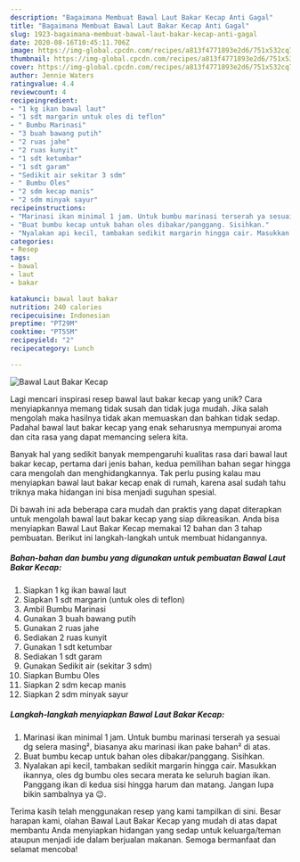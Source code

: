 ```yaml
---
description: "Bagaimana Membuat Bawal Laut Bakar Kecap Anti Gagal"
title: "Bagaimana Membuat Bawal Laut Bakar Kecap Anti Gagal"
slug: 1923-bagaimana-membuat-bawal-laut-bakar-kecap-anti-gagal
date: 2020-08-16T10:45:11.706Z
image: https://img-global.cpcdn.com/recipes/a813f4771893e2d6/751x532cq70/bawal-laut-bakar-kecap-foto-resep-utama.jpg
thumbnail: https://img-global.cpcdn.com/recipes/a813f4771893e2d6/751x532cq70/bawal-laut-bakar-kecap-foto-resep-utama.jpg
cover: https://img-global.cpcdn.com/recipes/a813f4771893e2d6/751x532cq70/bawal-laut-bakar-kecap-foto-resep-utama.jpg
author: Jennie Waters
ratingvalue: 4.4
reviewcount: 4
recipeingredient:
- "1 kg ikan bawal laut"
- "1 sdt margarin untuk oles di teflon"
- " Bumbu Marinasi"
- "3 buah bawang putih"
- "2 ruas jahe"
- "2 ruas kunyit"
- "1 sdt ketumbar"
- "1 sdt garam"
- "Sedikit air sekitar 3 sdm"
- " Bumbu Oles"
- "2 sdm kecap manis"
- "2 sdm minyak sayur"
recipeinstructions:
- "Marinasi ikan minimal 1 jam. Untuk bumbu marinasi terserah ya sesuai dg selera masing², biasanya aku marinasi ikan pake bahan² di atas."
- "Buat bumbu kecap untuk bahan oles dibakar/panggang. Sisihkan."
- "Nyalakan api kecil, tambakan sedikit margarin hingga cair. Masukkan ikannya, oles dg bumbu oles secara merata ke seluruh bagian ikan. Panggang ikan di kedua sisi hingga harum dan matang. Jangan lupa bikin sambalnya ya 😉."
categories:
- Resep
tags:
- bawal
- laut
- bakar

katakunci: bawal laut bakar 
nutrition: 240 calories
recipecuisine: Indonesian
preptime: "PT29M"
cooktime: "PT55M"
recipeyield: "2"
recipecategory: Lunch

---
```



![Bawal Laut Bakar Kecap](https://img-global.cpcdn.com/recipes/a813f4771893e2d6/751x532cq70/bawal-laut-bakar-kecap-foto-resep-utama.jpg)

Lagi mencari inspirasi resep bawal laut bakar kecap yang unik? Cara menyiapkannya memang tidak susah dan tidak juga mudah. Jika salah mengolah maka hasilnya tidak akan memuaskan dan bahkan tidak sedap. Padahal bawal laut bakar kecap yang enak seharusnya mempunyai aroma dan cita rasa yang dapat memancing selera kita.



Banyak hal yang sedikit banyak mempengaruhi kualitas rasa dari bawal laut bakar kecap, pertama dari jenis bahan, kedua pemilihan bahan segar hingga cara mengolah dan menghidangkannya. Tak perlu pusing kalau mau menyiapkan bawal laut bakar kecap enak di rumah, karena asal sudah tahu triknya maka hidangan ini bisa menjadi suguhan spesial.


Di bawah ini ada beberapa cara mudah dan praktis yang dapat diterapkan untuk mengolah bawal laut bakar kecap yang siap dikreasikan. Anda bisa menyiapkan Bawal Laut Bakar Kecap memakai 12 bahan dan 3 tahap pembuatan. Berikut ini langkah-langkah untuk membuat hidangannya.

<!--inarticleads1-->

##### Bahan-bahan dan bumbu yang digunakan untuk pembuatan Bawal Laut Bakar Kecap:

1. Siapkan 1 kg ikan bawal laut
1. Siapkan 1 sdt margarin (untuk oles di teflon)
1. Ambil  Bumbu Marinasi
1. Gunakan 3 buah bawang putih
1. Gunakan 2 ruas jahe
1. Sediakan 2 ruas kunyit
1. Gunakan 1 sdt ketumbar
1. Sediakan 1 sdt garam
1. Gunakan Sedikit air (sekitar 3 sdm)
1. Siapkan  Bumbu Oles
1. Siapkan 2 sdm kecap manis
1. Siapkan 2 sdm minyak sayur




<!--inarticleads2-->

##### Langkah-langkah menyiapkan Bawal Laut Bakar Kecap:

1. Marinasi ikan minimal 1 jam. Untuk bumbu marinasi terserah ya sesuai dg selera masing², biasanya aku marinasi ikan pake bahan² di atas.
1. Buat bumbu kecap untuk bahan oles dibakar/panggang. Sisihkan.
1. Nyalakan api kecil, tambakan sedikit margarin hingga cair. Masukkan ikannya, oles dg bumbu oles secara merata ke seluruh bagian ikan. Panggang ikan di kedua sisi hingga harum dan matang. Jangan lupa bikin sambalnya ya 😉.




Terima kasih telah menggunakan resep yang kami tampilkan di sini. Besar harapan kami, olahan Bawal Laut Bakar Kecap yang mudah di atas dapat membantu Anda menyiapkan hidangan yang sedap untuk keluarga/teman ataupun menjadi ide dalam berjualan makanan. Semoga bermanfaat dan selamat mencoba!
